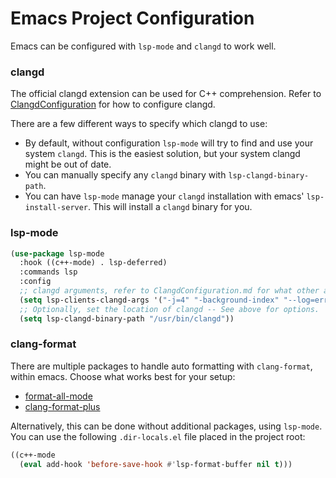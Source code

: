# Emacs Project Configuration

Emacs can be configured with `lsp-mode` and `clangd` to work well.

### clangd

The official clangd extension can be used for C++ comprehension. Refer to [ClangdConfiguration](ClangdConfiguration.md) for how to configure clangd.

There are a few different ways to specify which clangd to use:

-   By default, without configuration `lsp-mode` will try to find and use your system `clangd`. This is the easiest solution, but your system clangd might be out of date.
-   You can manually specify any `clangd` binary with `lsp-clangd-binary-path`.
-   You can have `lsp-mode` manage your `clangd` installation with emacs' `lsp-install-server`. This will install a `clangd` binary for you.

### lsp-mode

```lisp
(use-package lsp-mode
  :hook ((c++-mode) . lsp-deferred)
  :commands lsp
  :config
  ;; clangd arguments, refer to ClangdConfiguration.md for what other arguments may be needed.
  (setq lsp-clients-clangd-args '("-j=4" "-background-index" "--log=error" "--clang-tidy" "--enable-config"))
  ;; Optionally, set the location of clangd -- See above for options.
  (setq lsp-clangd-binary-path "/usr/bin/clangd"))
```

### clang-format

There are multiple packages to handle auto formatting with
`clang-format`, within emacs. Choose what works best for your setup:

-   [format-all-mode](https://github.com/lassik/emacs-format-all-the-code)
-   [clang-format-plus](https://github.com/SavchenkoValeriy/emacs-clang-format-plus)

Alternatively, this can be done without additional packages, using `lsp-mode`.
You can use the following `.dir-locals.el` file placed in the project root:

```lisp
((c++-mode
  (eval add-hook 'before-save-hook #'lsp-format-buffer nil t)))
```
